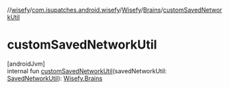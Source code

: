 //[wisefy](../../../../index.md)/[com.isupatches.android.wisefy](../../index.md)/[Wisefy](../index.md)/[Brains](index.md)/[customSavedNetworkUtil](custom-saved-network-util.md)

# customSavedNetworkUtil

[androidJvm]\
internal fun [customSavedNetworkUtil](custom-saved-network-util.md)(savedNetworkUtil: [SavedNetworkUtil](../../../com.isupatches.android.wisefy.savednetworks/-saved-network-util/index.md)): [Wisefy.Brains](index.md)

